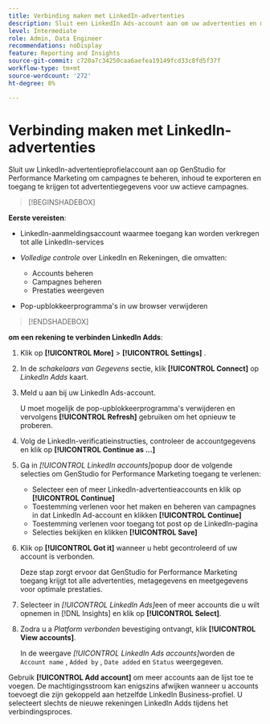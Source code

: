 ```yaml
---
title: Verbinding maken met LinkedIn-advertenties
description: Sluit een LinkedIn Ads-account aan om uw advertenties en media te activeren en te controleren met Adobe GenStudio for Performance Marketing.
level: Intermediate
role: Admin, Data Engineer
recommendations: noDisplay
feature: Reporting and Insights
source-git-commit: c720a7c34250caa6aefea19149fcd33c8fd5f37f
workflow-type: tm+mt
source-wordcount: '272'
ht-degree: 0%

---
```


# Verbinding maken met LinkedIn-advertenties

Sluit uw LinkedIn-advertentieprofielaccount aan op GenStudio for Performance Marketing om campagnes te beheren, inhoud te exporteren en toegang te krijgen tot advertentiegegevens voor uw actieve campagnes.

>[!BEGINSHADEBOX]

**Eerste vereisten**:

- LinkedIn-aanmeldingsaccount waarmee toegang kan worden verkregen tot alle LinkedIn-services

- _Volledige controle_ over LinkedIn en Rekeningen, die omvatten:

   - Accounts beheren
   - Campagnes beheren
   - Prestaties weergeven

- Pop-upblokkeerprogramma&#39;s in uw browser verwijderen

>[!ENDSHADEBOX]

**om een rekening te verbinden LinkedIn Adds**:

1. Klik op **[!UICONTROL More]** > **[!UICONTROL Settings]** .

1. In de _schakelaars van Gegevens_ sectie, klik **[!UICONTROL Connect]** op _LinkedIn Adds_ kaart.

1. Meld u aan bij uw LinkedIn Ads-account.

   U moet mogelijk de pop-upblokkeerprogramma&#39;s verwijderen en vervolgens **[!UICONTROL Refresh]** gebruiken om het opnieuw te proberen.

1. Volg de LinkedIn-verificatieinstructies, controleer de accountgegevens en klik op **[!UICONTROL Continue as ...]**

1. Ga in _[!UICONTROL LinkedIn accounts]_&#x200B;popup door de volgende selecties om GenStudio for Performance Marketing toegang te verlenen:

   - Selecteer een of meer LinkedIn-advertentieaccounts en klik op **[!UICONTROL Continue]**
   - Toestemming verlenen voor het maken en beheren van campagnes in dat LinkedIn Ad-account en klikken **[!UICONTROL Continue]**
   - Toestemming verlenen voor toegang tot post op de LinkedIn-pagina
   - Selecties bekijken en klikken **[!UICONTROL Save]**

1. Klik op **[!UICONTROL Got it]** wanneer u hebt gecontroleerd of uw account is verbonden.

   Deze stap zorgt ervoor dat GenStudio for Performance Marketing toegang krijgt tot alle advertenties, metagegevens en meetgegevens voor optimale prestaties.

1. Selecteer in _[!UICONTROL LinkedIn Ads]_&#x200B;een of meer accounts die u wilt opnemen in [!DNL Insights] en klik op **[!UICONTROL Select]**.

1. Zodra u a _Platform verbonden_ bevestiging ontvangt, klik **[!UICONTROL View accounts]**.

   In de weergave _[!UICONTROL LinkedIn Ads accounts]_&#x200B;worden de `Account name` , `Added by` , `Date added` en `Status` weergegeven.

Gebruik **[!UICONTROL Add account]** om meer accounts aan de lijst toe te voegen. De machtigingsstroom kan enigszins afwijken wanneer u accounts toevoegt die zijn gekoppeld aan hetzelfde LinkedIn Business-profiel. U selecteert slechts de nieuwe rekeningen LinkedIn Adds tijdens het verbindingsproces.
